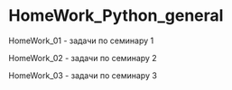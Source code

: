 # HomeWork_Python_general
HomeWork_01 - задачи по семинару 1

HomeWork_02 - задачи по семинару 2

HomeWork_03 - задачи по семинару 3
